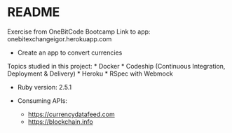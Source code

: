 # README

Exercise from OneBitCode Bootcamp
Link to app: onebitexchangeigor.herokuapp.com

- Create an app to convert currencies

Topics studied in this project:
    * Docker
    * Codeship (Continuous Integration, Deployment & Delivery)
    * Heroku
    * RSpec with Webmock

* Ruby version: 2.5.1

* Consuming APIs:
    * https://currencydatafeed.com
    * https://blockchain.info